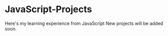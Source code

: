 # JavaScript-Projects
Here's my learning experience from JavaScript
New projects will be added soon.
